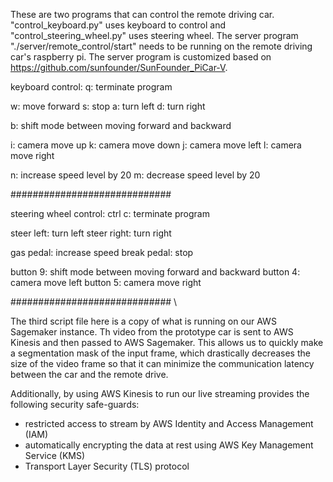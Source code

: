 These are two programs that can control the remote driving car. "control_keyboard.py" uses keyboard to control and "control_steering_wheel.py" uses steering wheel. The server program "./server/remote_control/start" needs to be running on the remote driving car's raspberry pi. The server program is customized based on https://github.com/sunfounder/SunFounder_PiCar-V.

keyboard control:
q: terminate program

w: move forward
s: stop
a: turn left
d: turn right

b: shift mode between moving forward and backward

i: camera move up
k: camera move down
j: camera move left
l: camera move right

n: increase speed level by 20
m: decrease speed level by 20

#############################

steering wheel control:
ctrl c: terminate program

steer left: turn left
steer right: turn right

gas pedal: increase speed
break pedal: stop

button 9: shift mode between moving forward and backward
button 4: camera move left
button 5: camera move right

############################# \

The third script file here is a copy of what is running on our AWS Sagemaker instance. Th video from the prototype car is sent to AWS Kinesis and then passed to AWS Sagemaker. This allows us to quickly make a segmentation mask of the input frame, which drastically decreases the size of the video frame so that it can minimize the communication latency between the car and the remote drive.

Additionally, by using AWS Kinesis to run our live streaming provides the following security safe-guards:
* restricted access to stream by AWS Identity and Access Management (IAM)
* automatically encrypting the data at rest using AWS Key Management Service (KMS)
* Transport Layer Security (TLS) protocol
